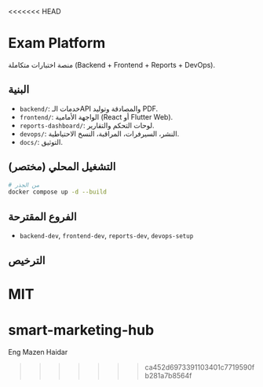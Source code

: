 <<<<<<< HEAD
# Exam Platform

منصة اختبارات متكاملة (Backend + Frontend + Reports + DevOps).

## البنية
- `backend/`: خدمات الـAPI والمصادقة وتوليد PDF.
- `frontend/`: الواجهة الأمامية (React أو Flutter Web).
- `reports-dashboard/`: لوحات التحكم والتقارير.
- `devops/`: النشر، السيرفرات، المراقبة، النسخ الاحتياطية.
- `docs/`: التوثيق.

## التشغيل المحلي (مختصر)
```bash
# من الجذر
docker compose up -d --build
```

## الفروع المقترحة
- `backend-dev`, `frontend-dev`, `reports-dev`, `devops-setup`

## الترخيص
MIT
=======
# smart-marketing-hub
Eng Mazen Haidar
>>>>>>> ca452d6973391103401c7719590fb281a7b8564f
